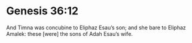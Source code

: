 # Genesis 36:12

And Timna was concubine to Eliphaz Esau’s son; and she bare to Eliphaz Amalek: these [were] the sons of Adah Esau’s wife.